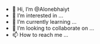 - 👋 Hi, I’m @Alonebhaiyt
- 👀 I’m interested in ...
- 🌱 I’m currently learning ...
- 💞️ I’m looking to collaborate on ...
- 📫 How to reach me ...

<!---
Alonebhaiyt/Alonebhaiyt is a ✨ special ✨ repository because its `README.md` (this file) appears on your GitHub profile.
You can click the Preview link to take a look at your changes.
--->
